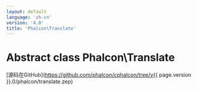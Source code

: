 ```yaml
---
layout: default
language: 'zh-cn'
version: '4.0'
title: 'Phalcon\Translate'
---
```

# Abstract class **Phalcon\Translate**

[源码在GitHub](https://github.com/phalcon/cphalcon/tree/v{{ page.version }}.0/phalcon/translate.zep)
